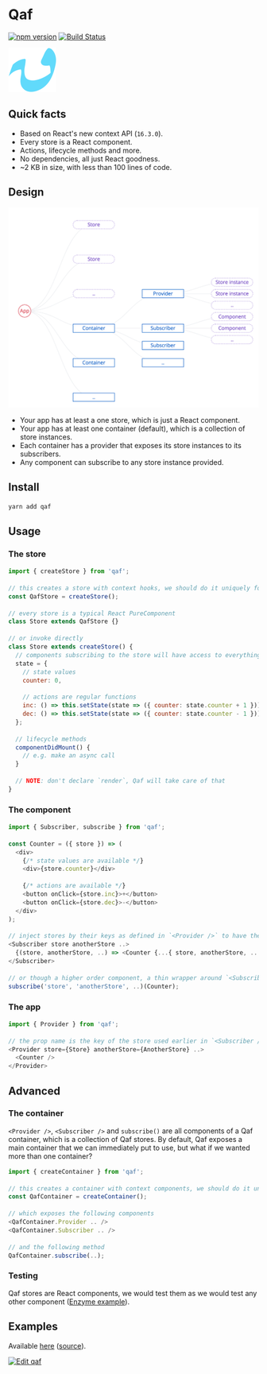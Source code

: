 # Qaf

[![npm version](https://badge.fury.io/js/qaf.svg)](https://badge.fury.io/js/qaf) [![Build Status](https://travis-ci.org/sonaye/qaf.svg?branch=master)](https://travis-ci.org/sonaye/qaf)

<img src="qaf.svg" alt="Qaf logo" width="96">

## Quick facts

- Based on React's new context API (`16.3.0`).
- Every store is a React component.
- Actions, lifecycle methods and more.
- No dependencies, all just React goodness.
- ~2 KB in size, with less than 100 lines of code.

## Design

<img src="tree.png" width="600">

- Your app has at least a one store, which is just a React component.
- Your app has at least one container (default), which is a collection of store instances.
- Each container has a provider that exposes its store instances to its subscribers.
- Any component can subscribe to any store instance provided.

## Install

`yarn add qaf`

## Usage

### The store

```js
import { createStore } from 'qaf';

// this creates a store with context hooks, we should do it uniquely for every store
const QafStore = createStore();

// every store is a typical React PureComponent
class Store extends QafStore {}

// or invoke directly
class Store extends createStore() {
  // components subscribing to the store will have access to everything in its state
  state = {
    // state values
    counter: 0,

    // actions are regular functions
    inc: () => this.setState(state => ({ counter: state.counter + 1 })),
    dec: () => this.setState(state => ({ counter: state.counter - 1 }))
  };

  // lifecycle methods
  componentDidMount() {
    // e.g. make an async call
  }

  // NOTE: don't declare `render`, Qaf will take care of that
}
```

### The component

```js
import { Subscriber, subscribe } from 'qaf';

const Counter = ({ store }) => (
  <div>
    {/* state values are available */}
    <div>{store.counter}</div>

    {/* actions are available */}
    <button onClick={store.inc}>+</button>
    <button onClick={store.dec}>-</button>
  </div>
);

// inject stores by their keys as defined in `<Provider />` to have them as render props
<Subscriber store anotherStore ..>
  {(store, anotherStore, ..) => <Counter {...{ store, anotherStore, .. }} />}
</Subscriber>

// or though a higher order component, a thin wrapper around `<Subscriber />`
subscribe('store', 'anotherStore', ..)(Counter);
```

### The app

```js
import { Provider } from 'qaf';

// the prop name is the key of the store used earlier in `<Subscriber />`
<Provider store={Store} anotherStore={AnotherStore} ..>
  <Counter />
</Provider>
```

## Advanced

### The container

`<Provider />`, `<Subscriber />` and `subscribe()` are all components of a Qaf container, which is a collection of Qaf stores. By default, Qaf exposes a main container that we can immediately put to use, but what if we wanted more than one container?

```js
import { createContainer } from 'qaf';

// this creates a container with context components, we should do it uniquely for every container
const QafContainer = createContainer();

// which exposes the following components
<QafContainer.Provider .. />
<QafContainer.Subscriber .. />

// and the following method
QafContainer.subscribe(..);
```

### Testing

Qaf stores are React components, we would test them as we would test any other component ([Enzyme example](/test/testing.test.js)).

## Examples

Available [here](https://sonaye.github.io/qaf/) ([source](/examples)).

[![Edit qaf](https://codesandbox.io/static/img/play-codesandbox.svg)](https://codesandbox.io/s/3mz6wrrv5?module=%2Fsrc%2FCounter.js)
